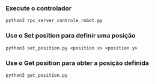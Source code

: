 ### Execute o controlador

```
python3 rpc_server_controle_robot.py
```

### Use o Set position para definir uma posição 

```
python3 set_position.py <position x> <position y>
```


### Use o Get position para obter a posição definida

```
python3 get_position.py
```

